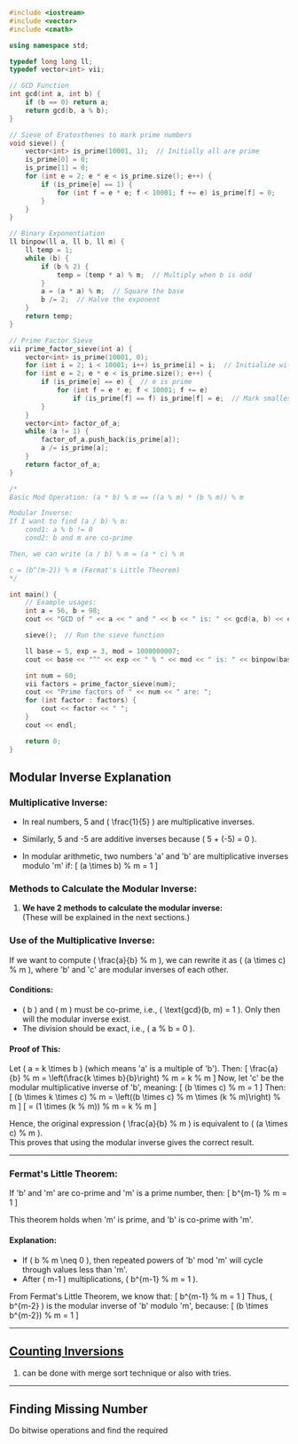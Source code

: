 ```cpp
#include <iostream>
#include <vector>
#include <cmath>

using namespace std;

typedef long long ll;
typedef vector<int> vii;

// GCD Function
int gcd(int a, int b) {
    if (b == 0) return a;
    return gcd(b, a % b);
}

// Sieve of Eratosthenes to mark prime numbers
void sieve() {
    vector<int> is_prime(10001, 1);  // Initially all are prime
    is_prime[0] = 0;
    is_prime[1] = 0;
    for (int e = 2; e * e < is_prime.size(); e++) {
        if (is_prime[e] == 1) {
            for (int f = e * e; f < 10001; f += e) is_prime[f] = 0;
        }
    }
}

// Binary Exponentiation
ll binpow(ll a, ll b, ll m) {
    ll temp = 1;
    while (b) {
        if (b % 2) {
            temp = (temp * a) % m;  // Multiply when b is odd
        }
        a = (a * a) % m;  // Square the base
        b /= 2;  // Halve the exponent
    }
    return temp;
}

// Prime Factor Sieve
vii prime_factor_sieve(int a) {
    vector<int> is_prime(10001, 0);
    for (int i = 2; i < 10001; i++) is_prime[i] = i;  // Initialize with numbers themselves
    for (int e = 2; e * e < is_prime.size(); e++) {
        if (is_prime[e] == e) {  // e is prime
            for (int f = e * e; f < 10001; f += e)
                if (is_prime[f] == f) is_prime[f] = e;  // Mark smallest prime factor
        }
    }
    vector<int> factor_of_a;
    while (a != 1) {
        factor_of_a.push_back(is_prime[a]);
        a /= is_prime[a];
    }
    return factor_of_a;
}

/*
Basic Mod Operation: (a * b) % m == ((a % m) * (b % m)) % m

Modular Inverse:
If I want to find (a / b) % m:
    cond1: a % b != 0
    cond2: b and m are co-prime

Then, we can write (a / b) % m = (a * c) % m

c = (b^(m-2)) % m (Fermat's Little Theorem)
*/

int main() {
    // Example usages:
    int a = 56, b = 98;
    cout << "GCD of " << a << " and " << b << " is: " << gcd(a, b) << endl;

    sieve();  // Run the sieve function

    ll base = 5, exp = 3, mod = 1000000007;
    cout << base << "^" << exp << " % " << mod << " is: " << binpow(base, exp, mod) << endl;

    int num = 60;
    vii factors = prime_factor_sieve(num);
    cout << "Prime factors of " << num << " are: ";
    for (int factor : factors) {
        cout << factor << " ";
    }
    cout << endl;

    return 0;
}
```

## Modular Inverse Explanation

### Multiplicative Inverse:
- In real numbers, 5 and \( \frac{1}{5} \) are multiplicative inverses.  
- Similarly, 5 and -5 are additive inverses because \( 5 + (-5) = 0 \).

- In modular arithmetic, two numbers 'a' and 'b' are multiplicative inverses modulo 'm' if:
    \[
    (a \times b) \% m = 1
    \]

### Methods to Calculate the Modular Inverse:
1. **We have 2 methods to calculate the modular inverse:**  
   (These will be explained in the next sections.)

### Use of the Multiplicative Inverse:
If we want to compute \( \frac{a}{b} \% m \), we can rewrite it as \( (a \times c) \% m \), where 'b' and 'c' are modular inverses of each other.

#### Conditions:
- \( b \) and \( m \) must be co-prime, i.e., \( \text{gcd}(b, m) = 1 \). Only then will the modular inverse exist.
- The division should be exact, i.e., \( a \% b = 0 \).

#### Proof of This:
Let \( a = k \times b \) (which means 'a' is a multiple of 'b'). Then:
\[
\frac{a}{b} \% m = \left(\frac{k \times b}{b}\right) \% m = k \% m
\]
Now, let 'c' be the modular multiplicative inverse of 'b', meaning:
\[
(b \times c) \% m = 1
\]
Then:
\[
(b \times k \times c) \% m = \left((b \times c) \% m \times (k \% m)\right) \% m
\]
\[
= (1 \times (k \% m)) \% m = k \% m
\]

Hence, the original expression \( \frac{a}{b} \% m \) is equivalent to \( (a \times c) \% m \).  
This proves that using the modular inverse gives the correct result.

---

### Fermat's Little Theorem:
If 'b' and 'm' are co-prime and 'm' is a prime number, then:
\[
b^{m-1} \% m = 1
\]

This theorem holds when 'm' is prime, and 'b' is co-prime with 'm'.

#### Explanation:
- If \( b \% m \neq 0 \), then repeated powers of 'b' mod 'm' will cycle through values less than 'm'.
- After \( m-1 \) multiplications, \( b^{m-1} \% m = 1 \).

From Fermat's Little Theorem, we know that:
\[
b^{m-1} \% m = 1
\]
Thus, \( b^{m-2} \) is the modular inverse of 'b' modulo 'm', because:
\[
(b \times b^{m-2}) \% m = 1
\]

---
## [Counting Inversions](https://leetcode.com/problems/count-the-number-of-inversions/description/)

1. can be done with merge sort technique or also with tries.

---

## Finding Missing Number

Do bitwise operations and find the required